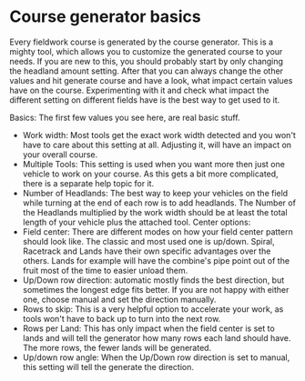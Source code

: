 # Course generator basics


Every fieldwork course is generated by the course generator. This is a mighty tool, which allows you to customize the generated course to your needs.
If you are new to this, you should probably start by only changing the headland amount setting.
After that you can always change the other values and hit generate course and have a look, what impact certain values have on the course.
Experimenting with it and check what impact the different setting on different fields have is the best way to get used to it.



Basics:
The first few values you see here, are real basic stuff.
- Work width: Most tools get the exact work width detected and you won't have to care about this setting at all. Adjusting it, will have an impact on your overall course.
- Multiple Tools: This setting is used when you want more then just one vehicle to work on your course. As this gets a bit more complicated, there is a separate help topic for it.
- Number of Headlands: The best way to keep your vehicles on the field while turning at the end of each row is to add headlands.
The Number of the Headlands multiplied by the work width should be at least the total length of your vehicle plus the attached tool.
Center options:
- Field center: There are different modes on how your field center pattern should look like. The classic and most used one is up/down.
Spiral, Racetrack and Lands have their own specific advantages over the others. Lands for example will have the combine's pipe point out of the fruit most of the time to easier unload them.
- Up/Down row direction: automatic mostly finds the best direction, but sometimes the longest edge fits better. If you are not happy with either one, choose manual and set the direction manually.
- Rows to skip: This is a very helpful option to accelerate your work, as tools won't have to back up to turn into the next row.
- Rows per Land: This has only impact when the field center is set to lands and will tell the generator how many rows each land should have. The more rows, the fewer lands will be generated.
- Up/down row angle: When the Up/Down row direction is set to manual, this setting will tell the generate the direction.


